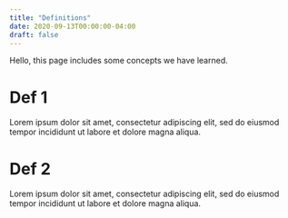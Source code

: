 ```yaml
---
title: "Definitions"
date: 2020-09-13T00:00:00-04:00
draft: false
---
```


Hello, this page includes some concepts we have learned.

Def 1
==========
Lorem ipsum dolor sit amet, consectetur adipiscing elit, sed do eiusmod tempor incididunt ut labore et dolore magna aliqua.

Def 2
================================

Lorem ipsum dolor sit amet, consectetur adipiscing elit, sed do eiusmod tempor incididunt ut labore et dolore magna aliqua.
